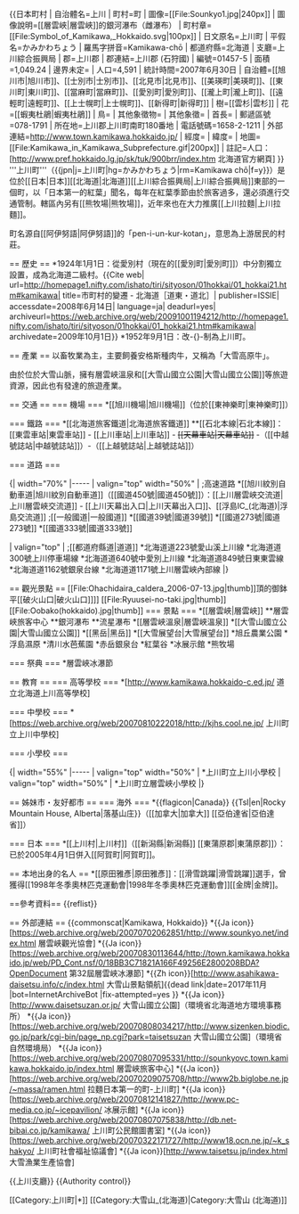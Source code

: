 {{日本町村
| 自治體名=上川
| 町村=町
| 圖像=[[File:Sounkyo1.jpg|240px]]
| 圖像說明=[[層雲峽|層雲峽]]的銀河瀑布（雌瀑布）
| 町村章=[[File:Symbol_of_Kamikawa,_Hokkaido.svg|100px]]
| 日文原名=上川町
| 平假名=かみかわちょう
| 羅馬字拼音=Kamikawa-chō
| 都道府縣=北海道
| 支廳=上川綜合振興局
| 郡=上川郡
| 郡連結=上川郡 (石狩國)
| 編號=01457-5
| 面積=1,049.24
| 邊界未定=
| 人口=4,591
| 統計時間=2007年6月30日
| 自治體=[[旭川市|旭川市]]、[[士別市|士別市]]、[[北見市|北見市]]、[[美瑛町|美瑛町]]、[[東川町|東川町]]、[[當麻町|當麻町]]、[[愛別町|愛別町]]、[[瀧上町|瀧上町]]、[[遠輕町|遠輕町]]、[[上士幌町|上士幌町]]、[[新得町|新得町]]
| 樹=[[雲杉|雲杉]]
| 花=[[蝦夷杜鵑|蝦夷杜鵑]]
| 鳥=
| 其他象徵物=
| 其他象徵=
| 首長=
| 郵遞區號=078-1791
| 所在地=上川郡上川町南町180番地
| 電話號碼=1658-2-1211
| 外部連結=http://www.town.kamikawa.hokkaido.jp/
| 經度=
| 緯度=
| 地圖=[[File:Kamikawa_in_Kamikawa_Subprefecture.gif|200px]]
| 註記=人口：[http://www.pref.hokkaido.lg.jp/sk/tuk/900brr/index.htm 北海道官方網頁]
}}
'''上川町'''（{{jpn|j=上川町|hg=かみかわちょう|rm=Kamikawa chō|f=y}}）是位於[[日本|日本]][[北海道|北海道]][[上川綜合振興局|上川綜合振興局]]東部的一個町，以「日本第一的紅葉」聞名，每年在紅葉季節由於旅客過多，還必須進行交通管制。轄區內另有[[熊牧場|熊牧場]]，近年來也在大力推廣[[上川拉麵|上川拉麵]]。

町名源自[[阿伊努語|阿伊努語]]的「pen-i-un-kur-kotan」，意思為上游居民的村莊。

== 歷史 ==
*1924年1月1日：從愛別村（現在的[[愛別町|愛別町]]）中分割獨立設置，成為北海道二級村。<ref>{{Cite web| url=http://homepage1.nifty.com/ishato/tiri/sityoson/01hokkai/01_hokkai21.htm#kamikawa| title=市町村的變遷 - 北海道［道東・道北］| publisher=ISSIE| accessdate=2008年6月14日| language=ja| deadurl=yes| archiveurl=https://web.archive.org/web/20091001194212/http://homepage1.nifty.com/ishato/tiri/sityoson/01hokkai/01_hokkai21.htm#kamikawa| archivedate=2009年10月1日}}</ref>
*1952年9月1日：改-{}-制為上川町。

== 產業 ==
以畜牧業為主，主要飼養安格斯種肉牛，又稱為「大雪高原牛」。

由於位於大雪山脈，擁有層雲峽溫泉和[[大雪山國立公園|大雪山國立公園]]等旅遊資源，因此也有發達的旅遊產業。

== 交通 ==
=== 機場 ===
*[[旭川機場|旭川機場]]（位於[[東神樂町|東神樂町]]）

=== 鐵路 ===
*[[北海道旅客鐵道|北海道旅客鐵道]]
**[[石北本線|石北本線]]：[[東雲車站|東雲車站]] - [[上川車站|上川車站]] - <s>[[天幕車站|天幕車站]]</s> -（[[中越號誌站|中越號誌站]]）-（[[上越號誌站|上越號誌站]]）

=== 道路 ===

{| width="70%"
|-----
| valign="top" width="50%" |
;高速道路
*[[旭川紋別自動車道|旭川紋別自動車道]]（[[國道450號|國道450號]]）：[[上川層雲峽交流道|上川層雲峽交流道]] - [[上川天幕出入口|上川天幕出入口]]、[[浮島IC_(北海道)|浮島交流道]]
;[[一般國道|一般國道]]
*[[國道39號|國道39號]]
*[[國道273號|國道273號]]
*[[國道333號|國道333號]]
<!----;[[主要地方道|主要道道]]
*---->
| valign="top" |
;[[都道府縣道|道道]]
*北海道道223號愛山溪上川線
*北海道道300號上川停車場線
*北海道道640號中愛別上川線
*北海道道849號日東東雲線
*北海道道1162號銀泉台線
*北海道道1171號上川層雲峽內部線
|}

== 觀光景點 ==
[[File:Ohachidaira_caldera_2006-07-13.jpg|thumb]]頂的御鉢平[[破火山口|破火山口]]]]
[[File:Ryuusei-no-taki.jpg|thumb]]
[[File:Oobako(hokkaido).jpg|thumb]]
=== 景點 ===
*[[層雲峽|層雲峽]]
**層雲峽旅客中心
**銀河瀑布
**流星瀑布
*[[層雲峽溫泉|層雲峽溫泉]]
*[[大雪山國立公園|大雪山國立公園]]
*[[黑岳|黑岳]]
*[[大雪展望台|大雪展望台]]
*旭丘農業公園
*浮島濕原
*清川水芭蕉園
*赤岳銀泉台
*紅葉谷
*冰展示館
*熊牧場

=== 祭典 ===
*層雲峽冰瀑節

== 教育 ==
=== 高等學校 ===
*[http://www.kamikawa.hokkaido-c.ed.jp/ 道立北海道上川高等學校]

=== 中學校 ===
*[https://web.archive.org/web/20070810222018/http://kjhs.cool.ne.jp/ 上川町立上川中學校]

=== 小學校 ===

{| width="55%"
|-----
| valign="top" width="50%" |
*上川町立上川小學校
| valign="top" width="50%" |
*上川町立層雲峽小學校
|}

== 姊妹市・友好都市 ==
=== 海外 ===
*{{flagicon|Canada}} {{Tsl|en|Rocky Mountain House, Alberta|落基山庄}}（[[加拿大|加拿大]] [[亞伯達省|亞伯達省]]）

=== 日本 ===
*[[上川村|上川村]]（[[新潟縣|新潟縣]] [[東蒲原郡|東蒲原郡]]）：已於2005年4月1日併入[[阿賀町|阿賀町]]。

== 本地出身的名人 ==
*[[原田雅彥|原田雅彥]]：[[滑雪跳躍|滑雪跳躍]]選手，曾獲得[[1998年冬季奧林匹克運動會|1998年冬季奧林匹克運動會]][[金牌|金牌]]。

==參考資料==
{{reflist}}

== 外部連結 ==
{{commonscat|Kamikawa, Hokkaido}}
*{{Ja icon}}[https://web.archive.org/web/20070702062851/http://www.sounkyo.net/index.html 層雲峽觀光協會]
*{{Ja icon}}[https://web.archive.org/web/20070830113644/http://town.kamikawa.hokkaido.jp/web/PD_Cont.nsf/0/18BB3C71821A166F49256E2800208BDA?OpenDocument 第32屆層雲峽冰瀑節]
*{{Zh icon}}[http://www.asahikawa-daisetsu.info/c/index.html 大雪山景點領航]{{dead link|date=2017年11月 |bot=InternetArchiveBot |fix-attempted=yes }}
*{{Ja icon}}[http://www.daisetsuzan.or.jp/ 大雪山國立公園]（環境省北海道地方環境事務所）
*{{Ja icon}}[https://web.archive.org/web/20070808034217/http://www.sizenken.biodic.go.jp/park/cgi-bin/page_np.cgi?park=taisetsuzan 大雪山國立公園]（環境省自然環境局）
*{{Ja icon}}[https://web.archive.org/web/20070807095331/http://sounkyovc.town.kamikawa.hokkaido.jp/index.html 層雲峽旅客中心]
*{{Ja icon}}[https://web.archive.org/web/20070209075708/http://www2b.biglobe.ne.jp/~massa/ramen.html 拉麵日本第一的町-上川町]
*{{Ja icon}}[https://web.archive.org/web/20070812141827/http://www.pc-media.co.jp/~icepavilion/ 冰展示館]
*{{Ja icon}}[https://web.archive.org/web/20070807075838/http://db.net-bibai.co.jp/kamikawa/ 上川町公民館圖書室]
*{{Ja icon}}[https://web.archive.org/web/20070322171727/http://www18.ocn.ne.jp/~k_shakyo/ 上川町社會福祉協議會]
*{{Ja icon}}[http://www.taisetsu.jp/index.html 大雪漁業生產協會]

{{上川支廳}}
{{Authority control}}

[[Category:上川町|*]]
[[Category:大雪山_(北海道)|Category:大雪山 (北海道)]]